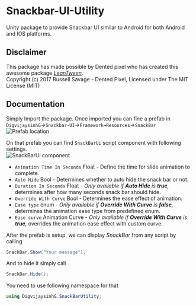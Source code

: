 # Snackbar-UI-Utility
Unity package to provide Snackbar UI similar to Android for both Android and IOS platforms.

## Disclaimer
This package has made possible by Dented pixel who has created this awesome package [*LeanTween*](https://assetstore.unity.com/packages/tools/animation/leantween-3595).<br>Copyright (c) 2017 Russell Savage - Dented Pixel, Licensed under The MIT License (MIT)

## Documentation
Simply Import the package. Once imported you can fine a prefab in `DigvijaysinhG`→`Snackbar-UI`→`Framework→Resources`→`SnackBar`<br>
![Prefab location](https://user-images.githubusercontent.com/48823553/164162306-5f0fd571-eae2-4c9c-96e1-e16831f7e9dd.png)

On that prefab you can find `SnackBarUi` script component with following settings.<br>
![SnackBarUi component](https://user-images.githubusercontent.com/48823553/164162652-4005c737-6ec0-47c0-b165-6669191dcafa.png)

* `Animation Time In Seconds` Float - Define the time for slide animation to complete.
* `Auto Hide` Bool - Determines whether to auto hide the snack bar or not.
* `Duration In Seconds` Float - *Only available if **Auto Hide** is **true**,* determines after how many seconds snack bar should hide.
* `Override With Curve` Bool - Determines the ease effect of animation.
* `Ease type` enum - *Only available if **Override With Curve** is **false**,* determines the animation ease type from predefined enum.
* `Ease curve` Animation Curve - *Only available if **Override With Curve** is **true**,* overrides the animation ease effect with custom curve.

After the prefab is setup, we can display *SnackBar* from any script by calling
``` c#
SnackBar.Show("Your message");
```
And to hide it simply call 
``` c#
SnackBar.Hide();
```
You need to use following namespace for that
``` c#
using DigvijaysinhG.SnackBarUtility;
```
